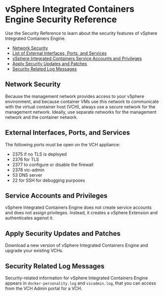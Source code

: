 # vSphere Integrated Containers Engine Security Reference
Use the Security Reference to learn about the security features of vSphere Integrated Containers Engine.

- [Network Security](#network)
- [List of External Interfaces, Ports, and Services](#list_open_ports)
- [vSphere Integrated Containers Service Accounts and Privileges](#accounts)
- [Apply Security Updates and Patches](#patches)
- [Security Related Log Messages](#logs)

<a name="network"></a>
## Network Security 
Because the management network provides access to your vSphere environment, and because container VMs use this network to communicate with the virtual container host (VCH), always use a secure network for the management network. Ideally, use separate networks for the management network and the container network.

<a name="list_open_ports"></a>
## External Interfaces, Ports, and Services

The following ports must be open on the VCH appliance:<br>

- 2375 if no TLS is deployed
- 2376 for TLS
- 2377 to configure or disable the firewall
- 2378 vic-admin
- 53 DNS server
- 22 for SSH for debugging purposes

<a name="accounts"></a>
## Service Accounts and Privileges
vSphere Integrated Containers Engine does not create service accounts and does not assign privileges. Instead, it creates a vSphere Extension and authenticates against it.

<a name="patches"></a>
## Apply Security Updates and Patches
Download a new version of vSphere Integrated Containers Engine and upgrade your existing VCHs.

<a name="logs"></a>
## Security Related Log Messages
Security-related information for vSphere Integrated Containers Engine appears in `docker-personality.log` and `vicadmin.log`, that you can access from the VCH Admin portal for a VCH.